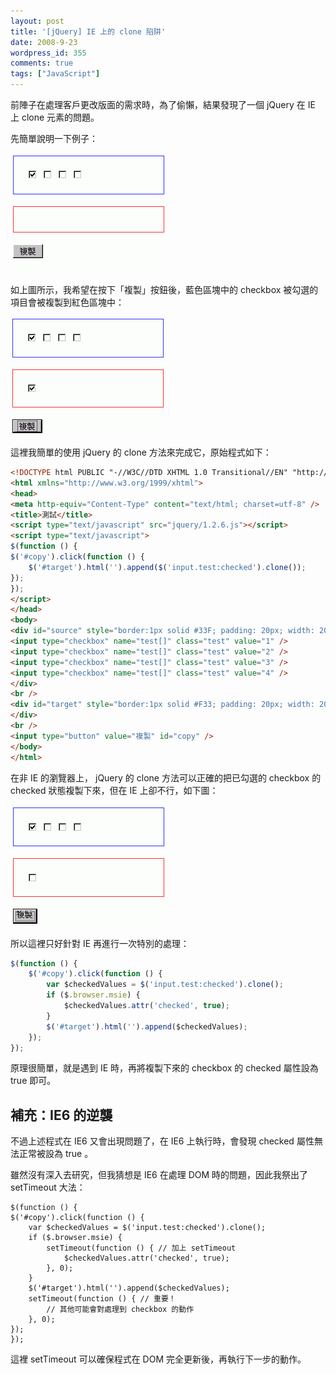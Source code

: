 ```yaml
---
layout: post
title: '[jQuery] IE 上的 clone 陷阱'
date: 2008-9-23
wordpress_id: 355
comments: true
tags: ["JavaScript"]
---
```


前陣子在處理客戶更改版面的需求時，為了偷懶，結果發現了一個 jQuery 在 IE 上 clone 元素的問題。

<!--more-->

先簡單說明一下例子：

![FF未複製前](/resources/ie_clone/1.gif)

如上圖所示，我希望在按下「複製」按鈕後，藍色區塊中的 checkbox 被勾選的項目會被複製到紅色區塊中：

![FF複製後](/resources/ie_clone/2.gif)

這裡我簡單的使用 jQuery 的 clone 方法來完成它，原始程式如下：

```html
<!DOCTYPE html PUBLIC "-//W3C//DTD XHTML 1.0 Transitional//EN" "http://www.w3.org/TR/xhtml1/DTD/xhtml1-transitional.dtd">
<html xmlns="http://www.w3.org/1999/xhtml">
<head>
<meta http-equiv="Content-Type" content="text/html; charset=utf-8" />
<title>測試</title>
<script type="text/javascript" src="jquery/1.2.6.js"></script>
<script type="text/javascript">
$(function () {
$('#copy').click(function () {
    $('#target').html('').append($('input.test:checked').clone());
});
});
</script>
</head>
<body>
<div id="source" style="border:1px solid #33F; padding: 20px; width: 200px;">
<input type="checkbox" name="test[]" class="test" value="1" />
<input type="checkbox" name="test[]" class="test" value="2" />
<input type="checkbox" name="test[]" class="test" value="3" />
<input type="checkbox" name="test[]" class="test" value="4" />
</div>
<br />
<div id="target" style="border:1px solid #F33; padding: 20px; width: 200px;">
</div>
<br />
<input type="button" value="複製" id="copy" />
</body>
</html>

```

在非 IE 的瀏覽器上， jQuery 的 clone 方法可以正確的把已勾選的 checkbox 的 checked 狀態複製下來，但在 IE 上卻不行，如下圖：

![IE複製後](/resources/ie_clone/3.gif)

所以這裡只好針對 IE 再進行一次特別的處理：

```js
$(function () {
    $('#copy').click(function () {
        var $checkedValues = $('input.test:checked').clone();
        if ($.browser.msie) {
            $checkedValues.attr('checked', true);
        }
        $('#target').html('').append($checkedValues);
    });
});
```

原理很簡單，就是遇到 IE 時，再將複製下來的 checkbox 的 checked 屬性設為 true 即可。

## 補充：IE6 的逆襲

不過上述程式在 IE6 又會出現問題了，在 IE6 上執行時，會發現 checked 屬性無法正常被設為 true 。

雖然沒有深入去研究，但我猜想是 IE6 在處理 DOM 時的問題，因此我祭出了 setTimeout 大法：

```
$(function () {
$('#copy').click(function () {
    var $checkedValues = $('input.test:checked').clone();
    if ($.browser.msie) {
        setTimeout(function () { // 加上 setTimeout
            $checkedValues.attr('checked', true);
        }, 0);
    }
    $('#target').html('').append($checkedValues);
    setTimeout(function () { // 重要！
        // 其他可能會對處理到 checkbox 的動作
    }, 0);
});
});

```

這裡 setTimeout 可以確保程式在 DOM 完全更新後，再執行下一步的動作。
